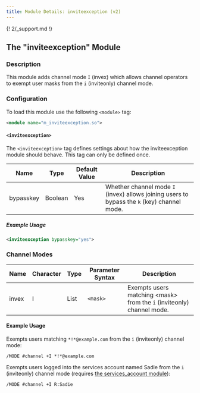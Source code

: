 ```yaml
---
title: Module Details: inviteexception (v2)
---
```


{! 2/_support.md !}

## The "inviteexception" Module

### Description

This module adds channel mode `I` (invex) which allows channel operators to exempt user masks from the `i` (inviteonly) channel mode.

### Configuration

To load this module use the following `<module>` tag:

```xml
<module name="m_inviteexception.so">
```

#### `<inviteexception>`

The `<inviteexception>` tag defines settings about how the inviteexception module should behave. This tag can only be defined once.

Name      | Type    | Default Value | Description
--------- | ------- | ------------- | -----------
bypasskey | Boolean | Yes           | Whether channel mode `I` (invex) allows joining users to bypass the `k` (key) channel mode.

##### Example Usage

```xml
<inviteexception bypasskey="yes">
```

### Channel Modes

Name  | Character | Type | Parameter Syntax | Description
----- | --------- | ---- | ---------------- | -----------
invex | I         | List | `<mask>`         | Exempts users matching &lt;mask&gt; from the `i` (inviteonly) channel mode.

#### Example Usage

Exempts users matching `*!*@example.com` from the `i` (inviteonly) channel mode:

```plaintext
/MODE #channel +I *!*@example.com
```

Exempts users logged into the services account named Sadie from the `i` (inviteonly) channel mode (requires [the services_account module](/2/modules/services_account)):

```plaintext
/MODE #channel +I R:Sadie
```

